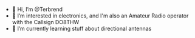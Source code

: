 - 👋 Hi, I’m @Terbrend
- 👀 I’m interested in electronics, and I'm also an Amateur Radio operator with the Callsign DO8THW
- 🌱 I’m currently learning stuff about directional antennas

<!---
Terbrend/Terbrend is a ✨ special ✨ repository because its `README.md` (this file) appears on your GitHub profile.
You can click the Preview link to take a look at your changes.
--->
